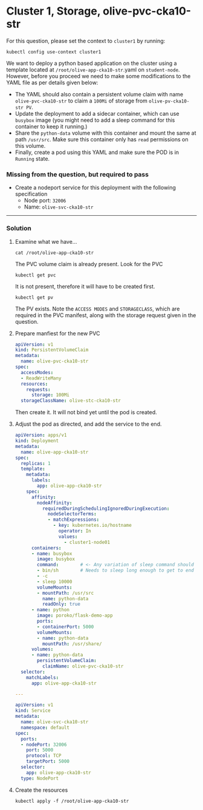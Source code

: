 # Cluster 1, Storage, olive-pvc-cka10-str

For this question, please set the context to `cluster1` by running:

```
kubectl config use-context cluster1
```

We want to deploy a python based application on the cluster using a template located at `/root/olive-app-cka10-str`.yaml on `student-node`. However, before you proceed we need to make some modifications to the YAML file as per details given below:

* The YAML should also contain a persistent volume claim with name `olive-pvc-cka10-str` to claim a `100Mi` of storage from `olive-pv-cka10-str PV`.
* Update the deployment to add a sidecar container, which can use `busybox` image (you might need to add a sleep command for this container to keep it running.)
* Share the `python-data` volume with this container and mount the same at path `/usr/src`. Make sure this container only has `read` permissions on this volume.
* Finally, create a pod using this YAML and make sure the POD is in `Running` state.

### Missing from the question, but required to pass

* Create a nodeport service for this deployment with the following specification
  * Node port: `32006`
  * Name: `olive-svc-cka10-str`

---

### Solution

1. Examine what we have...

    ```
    cat /root/olive-app-cka10-str
    ```

    The PVC volume claim is already present. Look for the PVC

    ```
    kubectl get pvc
    ```

    It is not present, therefore it will have to be created first.

    ```
    kubectl get pv
    ```

    The PV exists. Note the `ACCESS MODES` and `STORAGECLASS`, which are required in the PVC manifest, along with the storage request given in the question.

1. Prepare manfiest for the new PVC

    ```yaml
    apiVersion: v1
    kind: PersistentVolumeClaim
    metadata:
      name: olive-pvc-cka10-str
    spec:
      accessModes:
      - ReadWriteMany
      resources:
        requests:
          storage: 100Mi
      storageClassName: olive-stc-cka10-str
    ```

    Then create it. It will not bind yet until the pod is created.

1. Adjust the pod as directed, and add the service to the end.

    ```yaml
    apiVersion: apps/v1
    kind: Deployment
    metadata:
      name: olive-app-cka10-str
    spec:
      replicas: 1
      template:
        metadata:
          labels:
            app: olive-app-cka10-str
        spec:
          affinity:
            nodeAffinity:
              requiredDuringSchedulingIgnoredDuringExecution:
                nodeSelectorTerms:
                - matchExpressions:
                  - key: kubernetes.io/hostname
                    operator: In
                    values:
                      - cluster1-node01
          containers:
          - name: busybox
            image: busybox
            command:        # <- Any variation of sleep command should work.
            - bin/sh        # Needs to sleep long enough to get to end of test.
            - -c
            - sleep 10000
            volumeMounts:
            - mountPath: /usr/src
              name: python-data
              readOnly: true
          - name: python
            image: poroko/flask-demo-app
            ports:
            - containerPort: 5000
            volumeMounts:
            - name: python-data
              mountPath: /usr/share/
          volumes:
          - name: python-data
            persistentVolumeClaim:
              claimName: olive-pvc-cka10-str
      selector:
        matchLabels:
          app: olive-app-cka10-str

    ---

    apiVersion: v1
    kind: Service
    metadata:
      name: olive-svc-cka10-str
      namespace: default
    spec:
      ports:
      - nodePort: 32006
        port: 5000
        protocol: TCP
        targetPort: 5000
      selector:
        app: olive-app-cka10-str
      type: NodePort
    ```

1. Create the resources

    ```
    kubectl apply -f /root/olive-app-cka10-str
    ```
